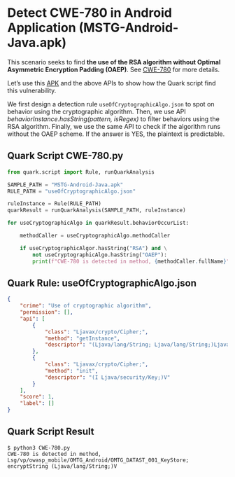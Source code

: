# Detect CWE-780 in Android Application (MSTG-Android-Java.apk)

This scenario seeks to find **the use of the RSA algorithm without Optimal Asymmetric Encryption Padding (OAEP)**. See [CWE-780](https://cwe.mitre.org/data/definitions/780.html) for more details.

Let’s use this [APK](https://github.com/OWASP/MASTG-Hacking-Playground) and the above APIs to show how the Quark script find this vulnerability.

We first design a detection rule `useOfCryptographicAlgo.json` to spot on behavior using the cryptographic algorithm. Then, we use API *behaviorInstance.hasString(pattern, isRegex)* to filter behaviors using the RSA algorithm. Finally, we use the same API to check if the algorithm runs without the OAEP scheme. If the answer is YES, the plaintext is predictable.
## Quark Script CWE-780.py
```python
from quark.script import Rule, runQuarkAnalysis

SAMPLE_PATH = "MSTG-Android-Java.apk"
RULE_PATH = "useOfCryptographicAlgo.json"

ruleInstance = Rule(RULE_PATH)
quarkResult = runQuarkAnalysis(SAMPLE_PATH, ruleInstance)

for useCryptographicAlgo in quarkResult.behaviorOccurList:

    methodCaller = useCryptographicAlgo.methodCaller

    if useCryptographicAlgor.hasString("RSA") and \
        not useCryptographicAlgo.hasString("OAEP"):
        print(f"CWE-780 is detected in method, {methodCaller.fullName}")
```

## Quark Rule: useOfCryptographicAlgo.json
```json
{
    "crime": "Use of cryptographic algorithm",
    "permission": [],
    "api": [
        {
            "class": "Ljavax/crypto/Cipher;",
            "method": "getInstance",
            "descriptor": "(Ljava/lang/String; Ljava/lang/String;)Ljavax/crypto/Cipher"
        },
        {
            "class": "Ljavax/crypto/Cipher;",
            "method": "init",
            "descriptor": "(I Ljava/security/Key;)V"
        }
    ],
    "score": 1,
    "label": []
}
```

## Quark Script Result
```
$ python3 CWE-780.py
CWE-780 is detected in method, Lsg/vp/owasp_mobile/OMTG_Android/OMTG_DATAST_001_KeyStore; encryptString (Ljava/lang/String;)V
```
